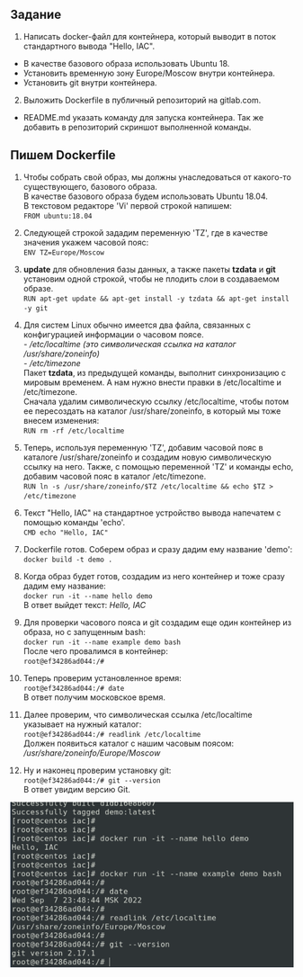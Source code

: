 ## Задание  
1. Написать docker-файл для контейнера, который выводит в поток стандартного вывода "Hello, IAC".  
- В качестве базового образа использовать Ubuntu 18.  
- Установить временную зону Europe/Moscow внутри контейнера.  
- Установить git внутри контейнера.  

2. Выложить Dockerfile в публичный репозиторий на gitlab.com.  
- README.md указать команду для запуска контейнера. Так же добавить в репозиторий скриншот выполненной команды.  

## Пишем Dockerfile 
1. Чтобы собрать свой образ, мы должны унаследоваться от какого-то существующего, базового  образа.  
В качестве базового образа будем использовать Ubuntu 18.04.  
В текстовом редакторе 'Vi' первой строкой напишем:  
`FROM ubuntu:18.04`  
2. Следующей строкой зададим переменную 'TZ', где в качестве значения укажем часовой пояс:  
`ENV TZ=Europe/Moscow`  
3. **update** для обновления базы данных, а также пакеты **tzdata** и **git** установим одной строкой, чтобы не плодить слои в создаваемом образе.  
`RUN apt-get update && apt-get install -y tzdata && apt-get install -y git`  
4. Для систем Linux обычно имеется два файла, связанных с конфигурацией информации о часовом поясе.  
\- */etc/localtime (это символическая ссылка на каталог /usr/share/zoneinfo)*  
\- */etc/timezone*  
Пакет **tzdata**, из предыдущей команды, выполнит синхронизацию с мировым временем. А нам нужно внести правки в /etc/localtime и /etc/timezone.  
Сначала удалим символическую ссылку /etc/localtime, чтобы потом ее пересоздать на каталог /usr/share/zoneinfo, в который мы тоже внесем изменения:  
`RUN rm -rf /etc/localtime`  
5. Теперь, используя переменную 'TZ', добавим часовой пояс в каталоге /usr/share/zoneinfo и создадим новую символическую ссылку на него. Также, с помощью переменной 'TZ' и команды echo, добавим часовой пояс в каталог /etc/timezone.  
`RUN ln -s /usr/share/zoneinfo/$TZ /etc/localtime && echo $TZ > /etc/timezone`  
6. Текст "Hello, IAC" на стандартное устройство вывода напечатем с помощью команды 'echo'.  
`CMD echo "Hello, IAC"`  

7. Dockerfile готов. Соберем образ и сразу дадим ему название 'demo':  
`docker build -t demo .`    
8. Когда образ будет готов, создадим из него контейнер и тоже сразу дадим ему название:  
`docker run -it --name hello demo`    
В ответ выйдет текст: *Hello, IAC*  
9. Для проверки часового пояса и git создадим еще один контейнер из образа, но с запущенным bash:    
`docker run -it --name example demo bash`  
После чего провалимся в контейнер:  
`root@ef34286ad044:/# ` 
10. Теперь проверим установленное время:  
`root@ef34286ad044:/# date`  
В ответ получим московское время.  
11. Далее проверим, что символическая ссылка /etc/localtime указывает на нужный каталог:  
`root@ef34286ad044:/# readlink /etc/localtime`  
Должен появиться каталог с нашим часовым поясом: */usr/share/zoneinfo/Europe/Moscow*  
12. Ну и наконец проверим установку git:  
`root@ef34286ad044:/# git --version`  
В ответ увидим версию Git.  


![](https://github.com/remizovk/test_iac/blob/206c69a5ab6a99246596204269aefa84f3b26c7c/Screenshot%20from%202022-09-07%2023-50-20.png)
